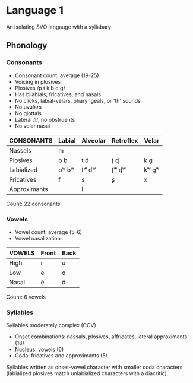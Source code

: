 # Language 1

An isolating SVO langauge with a syllabary

## Phonology

### Consonants
 
 - Consonant count: average (19-25)
 - Voicing in plosives
 - Plosives /p t k b d g/
 - Has bilabials, fricatives, and nasals
 - No clicks, labial-velars, pharyngeals, or 'th' sounds
 - No uvulars
 - No glottals
 - Lateral /l/, no obstruents
 - No velar nasal

| CONSONANTS   | Labial | Alveolar | Retroflex | Velar |
|---           |---     |---       |---        |---    |
| Nassals      | m      |          |           |       |
| Plosives     | p b    | t d      | ʈ ɖ       | k g   |
| Labialized   | pʷ bʷ  | tʷ dʷ    | ʈʷ ɖʷ     | kʷ gʷ |
| Fricatives   | f      | s        | ʂ         | x     |
| Approximants |        | l        |           |       |

Count: 22 consonants
 
### Vowels

 - Vowel count: average (5-6)
 - Vowel nasalization

| VOWELS  | Front | Back |
|---      |---    |---   |
| Hiɡh    | i     | u    |
| Low     | e     | ɑ    |
| Nasal   | ẽ     | ɑ̃    |

Count: 6 vowels

### Syllables

Syllables moderately complex (CCV)

 - Onset combinations: nassals, plosives, affricates, lateral approximants (18)
 - Nucleus: vowels (6)
 - Coda: fricatives and approximants (5)

Syllables written as onset-vowel character with smaller coda characters 
(labialized plosives match unlabialized characters with a diacritic)
 
